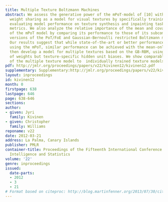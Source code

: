 ```yaml
---
title: Multiple Texture Boltzmann Machines
abstract: We assess the generative power of the mPoT-model of [10] with tiled-convolutional
  weight sharing as a model for visual textures by specifically training on this task,
  evaluating model performance on texture synthesis and inpainting tasks using quantitative
  metrics. We also analyze the relative importance of the mean and covariance parts
  of the mPoT model by comparing its performance to those of its subcomponents, tiled-convolutional
  versions of the PoT/FoE and Gaussian-Bernoulli restricted Boltzmann machine (GB-RBM).
  Our results suggest that while state-of-the-art or better performance can be achieved
  using the mPoT, similar performance can be achieved with the mean-only model. We
  then develop a model for multiple textures based on the GB-RBM, using a shared set
  of weights but texture-specific hidden unit biases. We show comparable performance
  of the multiple texture model to  individually trained texture models.
pdf: http://jmlr.org/proceedings/papers/v22/kivinen12/kivinen12.pdf
supplementary: Supplementary:http://jmlr.org/proceedings/papers/v22/kivinen12/kivinen12Supple.pdf
layout: inproceedings
id: kivinen12
month: 0
firstpage: 638
lastpage: 646
page: 638-646
sections: 
author:
- given: Jyri
  family: Kivinen
- given: Christopher
  family: Williams
reponame: v22
date: 2012-03-21
address: La Palma, Canary Islands
publisher: PMLR
container-title: Proceedings of the Fifteenth International Conference on Artificial
  Intelligence and Statistics
volume: '22'
genre: inproceedings
issued:
  date-parts:
  - 2012
  - 3
  - 21
# Format based on citeproc: http://blog.martinfenner.org/2013/07/30/citeproc-yaml-for-bibliographies/
---
```

